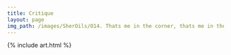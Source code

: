 ```yaml
---
title: Critique
layout: page
img_path: /images/SherOils/O14. Thats me in the corner, thats me in the spotlight (12 x 12 in) 9 May 2020 - Lahore.jpg
---
```


{% include art.html %}
